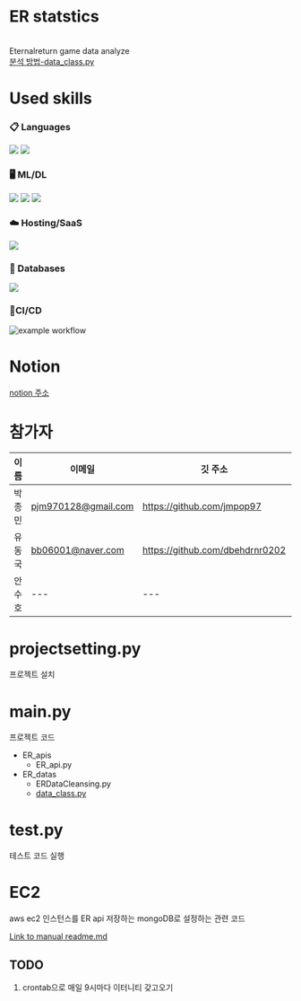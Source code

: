 # ER statstics
<br> Eternalreturn game data analyze <br/>
[분석 방법-data_class.py](#mainpy)


# Used skills
### 📋 Languages
<img src="https://img.shields.io/badge/Python-3776AB?style=flat&logo=Python&logoColor=white"> <img src="https://img.shields.io/badge/shell_script-%23121011.svg?style=flat&logo=gnu-bash&logoColor=white">

### 🖥️ ML/DL
<img src="htt
ps://img.shields.io/badge/pandas-%23150458.svg?style=flat&logo=pandas&logoColor=white"> <img src="https://img.shields.io/badge/numpy-%23013243.svg?style=flat&logo=numpy&logoColor=white"> <img src="https://img.shields.io/badge/Matplotlib-%23ffffff.svg?style=flat&logo=Matplotlib&logoColor=black">

### ☁️ Hosting/SaaS
<img src="https://img.shields.io/badge/AWS-%23FF9900.svg?style=flat&logo=amazon-aws&logoColor=white">

### 💾 Databases
<img src="https://img.shields.io/badge/MongoDB-%234ea94b.svg?style=flat&logo=mongodb&logoColor=white">

### 👷CI/CD
![example workflow](https://github.com/dbehdrnr0202/ER_statistics/blob/main/.github/workflows/main.yml/badge.svg?branch=develop)

# Notion
[notion 주소](https://dent-crocodile-dde.notion.site/ER-project-3db7e6843eab4906b915b37df5c938c1?pvs=4)
# 참가자
이름|이메일|깃 주소|블로그|
---|---|---|---|
박종민|pjm970128@gmail.com|https://github.com/jmpop97|https://jmpop.tistory.com/|
유동국|bb06001@naver.com|https://github.com/dbehdrnr0202|---|
안수호|---|---|---|

# projectsetting.py
프로젝트 설치
# main.py
프로젝트 코드
* ER_apis<br/>
    * ER_api.py<br/>
* ER_datas<br/>
    * ERDataCleansing.py<br/>
    * [data_class.py](https://dent-crocodile-dde.notion.site/14c22c9f7cd9498c875bdb1d9db6fac2?pvs=4)<br/>

# test.py
테스트 코드 실행

# EC2
aws ec2 인스턴스를 ER api 저장하는 mongoDB로 설정하는 관련 코드

[Link to manual readme.md](./ER_EC2/readme.md)

## TODO
1. crontab으로 매일 9시마다 이터니티 갖고오기